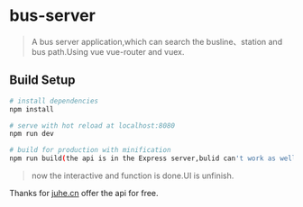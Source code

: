 # bus-server

> A bus server application,which can search the busline、station and bus path.Using vue vue-router and vuex.

## Build Setup

``` bash
# install dependencies
npm install

# serve with hot reload at localhost:8080
npm run dev

# build for production with minification
npm run build(the api is in the Express server,bulid can't work as well.)

```
> now the interactive and function is done.UI is unfinish.


Thanks for [juhe.cn](https://www.juhe.cn/) offer the api for free.